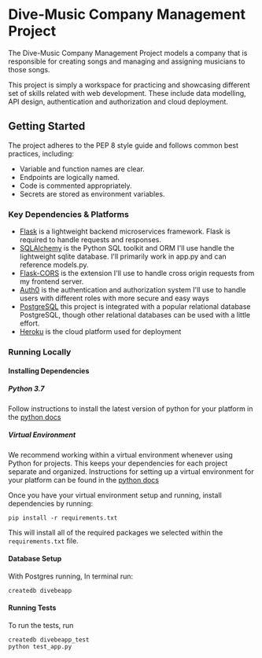 # Dive-Music Company Management Project
The Dive-Music Company Management Project models a company that is responsible for creating songs and managing and assigning musicians to those songs. 

This project is simply a workspace for practicing and showcasing different set of skills related with web development. These include data modelling, API design, authentication and authorization and cloud deployment.  
## Getting Started

The project adheres to the PEP 8 style guide and follows common best practices, including:

- Variable and function names are clear.
- Endpoints are logically named.
- Code is commented appropriately.
- Secrets are stored as environment variables.

### Key Dependencies & Platforms

- [Flask](http://flask.pocoo.org/) is a lightweight backend microservices framework. Flask is required to handle requests and responses.
- [SQLAlchemy](https://www.sqlalchemy.org/) is the Python SQL toolkit and ORM I'll use handle the lightweight sqlite database. I'll primarily work in app.py and can reference models.py.
- [Flask-CORS](https://flask-cors.readthedocs.io/en/latest/#) is the extension I'll use to handle cross origin requests from my frontend server.
- [Auth0](https://auth0.com/docs/) is the authentication and authorization system I'll use to handle users with different roles with more secure and easy ways
- [PostgreSQL](https://www.postgresql.org/) this project is integrated with a popular relational database PostgreSQL, though other relational databases can be used with a little effort.
- [Heroku](https://www.heroku.com/what) is the cloud platform used for deployment

### Running Locally

#### Installing Dependencies

##### Python 3.7

Follow instructions to install the latest version of python for your platform in the [python docs](https://docs.python.org/3/using/unix.html#getting-and-installing-the-latest-version-of-python)

##### Virtual Environment

We recommend working within a virtual environment whenever using Python for projects. This keeps your dependencies for each project separate and organized. Instructions for setting up a virtual environment for your platform can be found in the [python docs](https://packaging.python.org/guides/installing-using-pip-and-virtual-environments/)

Once you have your virtual environment setup and running, install dependencies by running:

```
pip install -r requirements.txt
```

This will install all of the required packages we selected within the `requirements.txt` file.
#### Database Setup

With Postgres running, In terminal run:

```
createdb divebeapp
```

#### Running Tests

To run the tests, run
  
```dropdb divebeapp_test
createdb divebeapp_test
python test_app.py  
```
